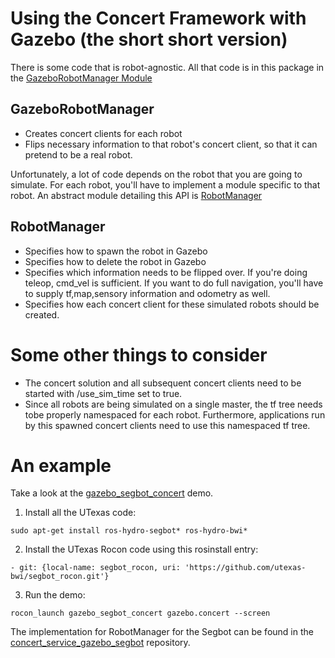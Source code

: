 # Using the Concert Framework with Gazebo (the short short version)

There is some code that is robot-agnostic. All that code is in this package in the [GazeboRobotManager Module](src/concert_service_gazebo/gazebo_robot_manager.py)

## GazeboRobotManager

* Creates concert clients for each robot
* Flips necessary information to that robot's concert client, so that it can pretend to be a real robot.

Unfortunately, a lot of code depends on the robot that you are going to simulate. For each robot, you'll have to implement a module specific to that robot. An abstract module detailing this API is [RobotManager](src/concert_service_gazebo/robot_manager.py)  

## RobotManager

* Specifies how to spawn the robot in Gazebo
* Specifies how to delete the robot in Gazebo
* Specifies which information needs to be flipped over. If you're doing teleop, cmd_vel is sufficient. If you want to do full navigation, you'll have to supply tf,map,sensory information and odometry as well.
* Specifies how each concert client for these simulated robots should be created.

# Some other things to consider

* The concert solution and all subsequent concert clients need to be started with /use_sim_time set to true.
* Since all robots are being simulated on a single master, the tf tree needs tobe properly namespaced for each robot. Furthermore, applications run by this spawned concert clients need to use this namespaced tf tree. 

# An example

Take a look at the [gazebo_segbot_concert](https://github.com/utexas-bwi/segbot_rocon/tree/master/gazebo_segbot_concert) demo.

1. Install all the UTexas code:
```
sudo apt-get install ros-hydro-segbot* ros-hydro-bwi*
```
2. Install the UTexas Rocon code using this rosinstall entry:
```
- git: {local-name: segbot_rocon, uri: 'https://github.com/utexas-bwi/segbot_rocon.git'}
```
3. Run the demo:
```
rocon_launch gazebo_segbot_concert gazebo.concert --screen
```

The implementation for RobotManager for the Segbot can be found in the [concert_service_gazebo_segbot](https://github.com/utexas-bwi/segbot_rocon/tree/master/concert_service_gazebo_segbot) repository.
